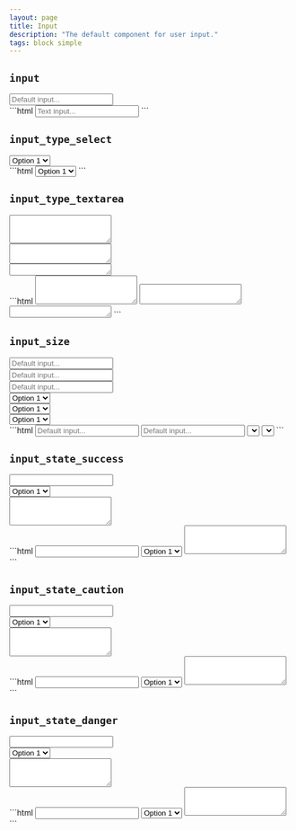 ```yaml
---
layout: page
title: Input
description: "The default component for user input."
tags: block simple
---
```


## `input`

<div class="demo grid grid_md">
  <div class="grid__item">
  <div class="demo__render">
    <input class="input" placeholder="Default input..." type="text" />
  </div>
  </div>
  <div class="grid__item size_6">
  <div class="demo__code" markdown="1">
```html
<input class="input" placeholder="Text input..." type="text" />
```
  </div>
  </div>
</div>

## `input_type_select`

<div class="demo grid grid_md">
  <div class="grid__item">
  <div class="demo__render">
    <select class="input input_type_select">
      <option>Option 1</option>
      <option>Option 2</option>
      <option>Option 3</option>
    </select>
  </div>
  </div>
  <div class="grid__item size_6">
  <div class="demo__code" markdown="1">
```html
<select class="input input_type_select">
  <option>Option 1</option>
  <option>Option 2</option>
  <option>Option 3</option>
</select>
```
  </div>
  </div>
</div>

## `input_type_textarea`

<div class="demo grid grid_md">
  <div class="grid__item">
  <div class="demo__render spacing">
    <div class="demo__group">
      <textarea class="input input_type_textarea" rows="3"></textarea>
    </div>
    <div class="demo__group">
      <textarea class="input input_type_textarea" rows="2"></textarea>
    </div>
    <div class="demo__group">
      <textarea class="input input_type_textarea" rows="1"></textarea>
    </div>
  </div>
  </div>
  <div class="grid__item size_6">
  <div class="demo__code" markdown="1">
```html
<textarea class="input input_type_textarea" rows="3"></textarea>
<textarea class="input input_type_textarea" rows="2"></textarea>
<textarea class="input input_type_textarea" rows="1"></textarea>
```
  </div>
  </div>
</div>

## `input_size`

<div class="demo grid grid_md">
  <div class="grid__item">
  <div class="demo__render spacing">
    <div class="demo__group">
      <input class="input input_size_sm" placeholder="Default input..." type="text" />
    </div>
    <div class="demo__group">
      <input class="input" placeholder="Default input..." type="text" />
    </div>
    <div class="demo__group">
      <input class="input input_size_lg" placeholder="Default input..." type="text" />
    </div>
    <div class="demo__group">
      <select class="input input_type_select input_size_sm">
        <option>Option 1</option>
        <option>Option 2</option>
        <option>Option 3</option>
      </select>
    </div>
    <div class="demo__group">
      <select class="input input_type_select">
        <option>Option 1</option>
        <option>Option 2</option>
        <option>Option 3</option>
      </select>
    </div>
    <div class="demo__group">
      <select class="input input_type_select input_size_lg">
        <option>Option 1</option>
        <option>Option 2</option>
        <option>Option 3</option>
      </select>
    </div>
  </div>
  </div>
  <div class="grid__item size_6">
  <div class="demo__code" markdown="1">
```html
<input class="input input_size_sm" placeholder="Default input..." type="text" />
<input class="input input_size_lg" placeholder="Default input..." type="text" />
<select class="input input_type_select input_size_sm">...</select>
<select class="input input_type_select input_size_lg">...</select>
```
  </div>
  </div>
</div>

## `input_state_success`

<div class="demo grid grid_md">
  <div class="grid__item">
  <div class="demo__render spacing">
    <div class="demo__group">
      <input class="input input_state_success" type="text" />
    </div>
    <div class="demo__group">
      <select class="input input_state_success input_type_select">
        <option>Option 1</option>
        <option>Option 2</option>
        <option>Option 3</option>
      </select>
    </div>
    <div class="demo__group">
      <textarea class="input input_state_success input_type_textarea" rows="3"></textarea>
    </div>
  </div>
  </div>
  <div class="grid__item size_6">
  <div class="demo__code" markdown="1">
```html
<input class="input input_state_success" type="text" />
<select class="input input_state_success input_type_select">
  <option>Option 1</option>
  <option>Option 2</option>
  <option>Option 3</option>
</select>
<textarea class="input input_state_success input_type_textarea" rows="3"></textarea>
```
  </div>
  </div>
</div>

## `input_state_caution`

<div class="demo grid grid_md">
  <div class="grid__item">
  <div class="demo__render spacing">
    <div class="demo__group">
      <input class="input input_state_caution" type="text" />
    </div>
    <div class="demo__group">
      <select class="input input_state_caution input_type_select">
        <option>Option 1</option>
        <option>Option 2</option>
        <option>Option 3</option>
      </select>
    </div>
    <div class="demo__group">
      <textarea class="input input_state_caution input_type_textarea" rows="3"></textarea>
    </div>
  </div>
  </div>
  <div class="grid__item size_6">
  <div class="demo__code" markdown="1">
```html
<input class="input input_state_caution" type="text" />
<select class="input input_state_caution input_type_select">
  <option>Option 1</option>
  <option>Option 2</option>
  <option>Option 3</option>
</select>
<textarea class="input input_state_caution input_type_textarea" rows="3"></textarea>
```
  </div>
  </div>
</div>

## `input_state_danger`

<div class="demo grid grid_md">
  <div class="grid__item">
  <div class="demo__render spacing">
    <div class="demo__group">
      <input class="input input_state_danger" type="text" />
    </div>
    <div class="demo__group">
      <select class="input input_state_danger input_type_select">
        <option>Option 1</option>
        <option>Option 2</option>
        <option>Option 3</option>
      </select>
    </div>
    <div class="demo__group">
      <textarea class="input input_state_danger input_type_textarea" rows="3"></textarea>
    </div>
  </div>
  </div>
  <div class="grid__item size_6">
  <div class="demo__code" markdown="1">
```html
<input class="input input_state_danger" type="text" />
<select class="input input_state_danger input_type_select">
  <option>Option 1</option>
  <option>Option 2</option>
  <option>Option 3</option>
</select>
<textarea class="input input_state_danger input_type_textarea" rows="3"></textarea>
```
  </div>
  </div>
</div>
